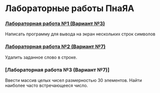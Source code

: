 # Лабораторные работы ПнаЯА
### [Лабораторная работа №1 (Вариант №3)](https://github.com/mxrpheus6/bsuirLabs/tree/main/3sem/ПнаЯА/laba1)
Написать программу для вывода на экран нескольких строк символов
### [Лабораторная работа №2 (Вариант №7)](https://github.com/mxrpheus6/bsuirLabs/tree/main/3sem/ПнаЯА/laba2)
Удалить заданное слово в строке.
### [Лабораторная работа №3 (Вариант №7)]
Ввести массив целых чисел размерностью 30 элементов. Найти наиболее
часто встречающееся число.
